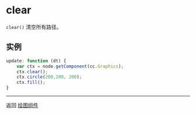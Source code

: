 # clear

`clear()` 清空所有路径。

## 实例

```javascript
update: function (dt) {
    var ctx = node.getComponent(cc.Graphics);
    ctx.clear();
    ctx.circle(200,200, 200);
    ctx.fill();
}

```

<hr>

返回 [绘图组件](index.md)

